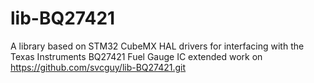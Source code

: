 # lib-BQ27421
A library based on STM32 CubeMX HAL drivers for interfacing with the Texas Instruments BQ27421 Fuel Gauge IC
extended work on https://github.com/svcguy/lib-BQ27421.git
